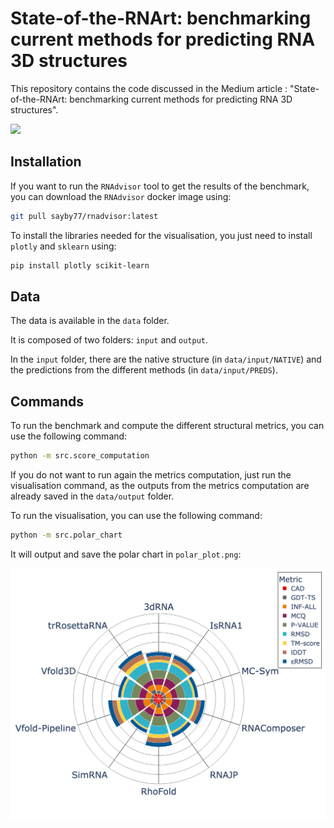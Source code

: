 # State-of-the-RNArt: benchmarking current methods for predicting RNA 3D structures

This repository contains the code discussed in the Medium article : "State-of-the-RNArt: benchmarking current methods for predicting RNA 3D structures".

![](img/rna_puzzles.gif)


## Installation

If you want to run the `RNAdvisor` tool to get the results of the benchmark, you can download the `RNAdvisor` docker image using:

```bash
git pull sayby77/rnadvisor:latest
```

To install the libraries needed for the visualisation, you just need to install `plotly` and `sklearn` using:
```bash
pip install plotly scikit-learn
```

## Data

The data is available in the `data` folder.

It is composed of two folders: `input` and `output`.

In the `input` folder, there are the native structure (in `data/input/NATIVE`) and the predictions from the different methods (in `data/input/PREDS`).


## Commands

To run the benchmark and compute the different structural metrics, you can use the following command:

```bash
python -m src.score_computation
```

If you do not want to run again the metrics computation, just run the visualisation command, as the outputs from the metrics computation are already saved in the `data/output` folder.


To run the visualisation, you can use the following command:

```bash
python -m src.polar_chart
```

It will output and save the polar chart in `polar_plot.png`:

![](polar_plot.png)
